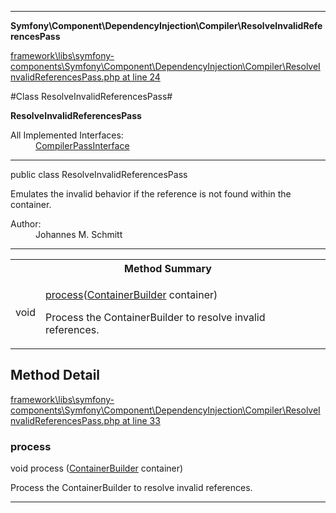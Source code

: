 

- - -

**Symfony\Component\DependencyInjection\Compiler\ResolveInvalidReferencesPass**


<a href="https://github.com/JeyDotC/Hirudo/blob/master/framework/libs/symfony-components/Symfony/Component/DependencyInjection/Compiler/ResolveInvalidReferencesPass.php#L24" >framework\libs\symfony-components\Symfony\Component\DependencyInjection\Compiler\ResolveInvalidReferencesPass.php at line 24</a>

#Class ResolveInvalidReferencesPass#

**ResolveInvalidReferencesPass**


<dl>
<dt>All Implemented Interfaces:</dt>
<dd><a href="">CompilerPassInterface</a> </dd>
</dl>



- - -

<p class="signature"><span class='k'>public  class</span> <span class='nx'>ResolveInvalidReferencesPass</span></p>

<div class="comment" id="overview_description"><p>Emulates the invalid behavior if the reference is not found within the
container.</p></div>

<dl>
<dt>Author:</dt>
<dd>Johannes M. Schmitt <schmittjoh@gmail.com></dd>
</dl>


- - -

<table id="summary_method">
<tr><th colspan="2">Method Summary</th></tr>
<tr>
<td><span class='k'></span> <span class='nx'>void</span></td>
<td class="description"><p class="name"><a href="#process">process</a>(<a href="https://github.com/JeyDotC/Hirudo/blob/master/symfony/component/dependencyinjection/ContainerBuilder.md">ContainerBuilder</a> container)</p><p class="description">Process the ContainerBuilder to resolve invalid references.</p></td>
</tr>
</table>

<h2 id="detail_method">Method Detail</h2>

<a href="https://github.com/JeyDotC/Hirudo/blob/master/framework/libs/symfony-components/Symfony/Component/DependencyInjection/Compiler/ResolveInvalidReferencesPass.php#L33" >framework\libs\symfony-components\Symfony\Component\DependencyInjection\Compiler\ResolveInvalidReferencesPass.php at line 33</a>

<h3 id="process()">process</h3>
<span class='k'></span> <span class='nx'>void</span> <span class='nf'>process</span> (<a href="https://github.com/JeyDotC/Hirudo/blob/master/symfony/component/dependencyinjection/ContainerBuilder.md">ContainerBuilder</a> container)

<div class="details">
<p>Process the ContainerBuilder to resolve invalid references.</p>
</div>

- - -

